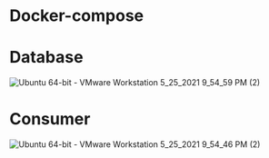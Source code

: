 # Docker-compose

# Database
![Ubuntu 64-bit - VMware Workstation 5_25_2021 9_54_59 PM (2)](https://user-images.githubusercontent.com/84364894/119511633-33213580-bda5-11eb-9e8a-48b87e75ce1b.png)

# Consumer
![Ubuntu 64-bit - VMware Workstation 5_25_2021 9_54_46 PM (2)](https://user-images.githubusercontent.com/84364894/119511687-3ddbca80-bda5-11eb-9a1f-561a98f3cb2a.png)


